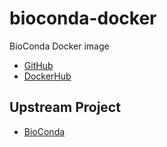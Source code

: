 # bioconda-docker

BioConda Docker image

* [GitHub](https://github.com/informationsea/bioconda-docker)
* [DockerHub](https://hub.docker.com/r/informationsea/bioconda)

## Upstream Project

* [BioConda](https://bioconda.github.io/)
